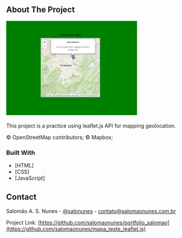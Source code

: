 <!-- ABOUT THE PROJECT -->

## About The Project

<div style="margin:0 auto; max-width:1000px;">
    <img style="width:70%;" src="images/print_map.jpg/"></i>
</div>
</br>
This project is a practice using leaflet.js API for mapping geolocation.

© OpenStreetMap contributors;
© Mapbox;

### Built With

- [HTML]
- [CSS]
- [JavaScript]

<!-- CONTACT -->

## Contact

Salomão A. S. Nunes - [@salonunes](https://instagram.com/salonunes/) - contato@salomaonunes.com.br

Project Link: [https://github.com/salomaonunes/portfolio_salomao](https://github.com/salomaonunes/mapa_teste_leaflet.js)
